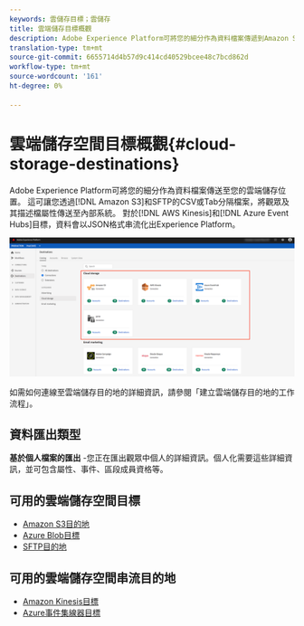 ```yaml
---
keywords: 雲儲存目標；雲儲存
title: 雲端儲存目標概觀
description: Adobe Experience Platform可將您的細分作為資料檔案傳遞到Amazon S3、AWS Kinesis、Azure事件集線器或SFTP雲儲存位置。
translation-type: tm+mt
source-git-commit: 6655714d4b57d9c414cd40529bcee48c7bcd862d
workflow-type: tm+mt
source-wordcount: '161'
ht-degree: 0%

---
```



# 雲端儲存空間目標概觀{#cloud-storage-destinations}

Adobe Experience Platform可將您的細分作為資料檔案傳送至您的雲端儲存位置。 這可讓您透過[!DNL Amazon S3]和SFTP的CSV或Tab分隔檔案，將觀眾及其描述檔屬性傳送至內部系統。 對於[!DNL AWS Kinesis]和[!DNL Azure Event Hubs]目標，資料會以JSON格式串流化出Experience Platform。

![Adobe雲端儲存空間目標](../../assets/catalog/cloud-storage/cloud-storage-destinations.png)

如需如何連線至雲端儲存目的地的詳細資訊，請參閱「建立雲端儲存目的地的工作流程」。[](./workflow.md)

## 資料匯出類型

**基於個人檔案的匯出** -您正在匯出觀眾中個人的詳細資訊。個人化需要這些詳細資訊，並可包含屬性、事件、區段成員資格等。

## 可用的雲端儲存空間目標

- [Amazon S3目的地](./amazon-s3.md)
- [Azure Blob目標](./azure-blob.md)
- [SFTP目的地](./sftp.md)

## 可用的雲端儲存空間串流目的地

- [Amazon Kinesis目標](./amazon-kinesis.md)
- [Azure事件集線器目標](./azure-event-hubs.md)